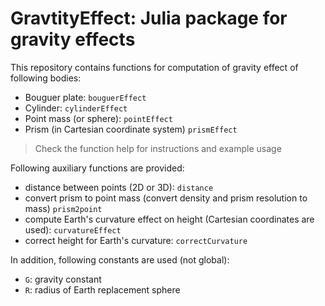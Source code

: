 GravtityEffect: Julia package for gravity effects
================================================================
This repository contains functions for computation of gravity effect of following bodies:

* Bouguer plate: `bouguerEffect`
* Cylinder: `cylinderEffect`
* Point mass (or sphere): `pointEffect`
* Prism (in Cartesian coordinate system) `prismEffect`

> Check the function help for instructions and example usage

Following auxiliary functions are provided:
* distance between points (2D or 3D): `distance`
* convert prism to point mass (convert density and prism resolution to mass) `prism2point`
* compute Earth's curvature effect on height (Cartesian coordinates are used): `curvatureEffect`
* correct height for Earth's curvature: `correctCurvature`

In addition, following constants are used (not global):
* `G`: gravity constant
* `R`: radius of Earth replacement sphere

